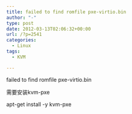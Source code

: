 ```yaml
---
title: failed to find romfile pxe-virtio.bin
author: "-"
type: post
date: 2012-03-13T02:06:32+00:00
url: /?p=2541
categories:
  - Linux
tags:
  - KVM

---
```

failed to find romfile pxe-virtio.bin
  
需要安装kvm-pxe
  
apt-get install -y kvm-pxe